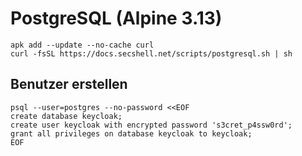 # PostgreSQL (Alpine 3.13)

```shell
apk add --update --no-cache curl
curl -fsSL https://docs.secshell.net/scripts/postgresql.sh | sh
```

## Benutzer erstellen
```shell
psql --user=postgres --no-password <<EOF
create database keycloak;
create user keycloak with encrypted password 's3cret_p4ssw0rd';
grant all privileges on database keycloak to keycloak;
EOF
```

